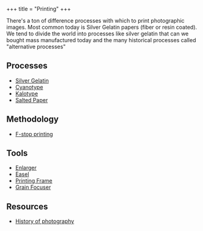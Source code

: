 +++
title = "Printing"
+++

There's a ton of difference processes with which to print photographic images. Most common today is Silver Gelatin papers (fiber or resin coated). We tend to divide the world into processes like silver gelatin that can we bought mass manufactured today and the many historical processes called "alternative processes"

## Processes
- [Silver Gelatin](@/wiki/silver_gelatin_printing.md)
- [Cyanotype](@/wiki/cyanotype.md)
- [Kalotype](@/wiki/kalotype.md)
- [Salted Paper](@/wiki/salted_paper.md)

## Methodology
- [F-stop printing](@/wiki/f_stop_printing.md)

## Tools
- [Enlarger](@/wiki/enlarger.md)
- [Easel](@/wiki/easel.md)
- [Printing Frame](@/wiki/printing_frame.md)
- [Grain Focuser](@/wiki/grain_focuser.md)

## Resources

- [History of photography](https://en.wikipedia.org/wiki/History_of_photography)
